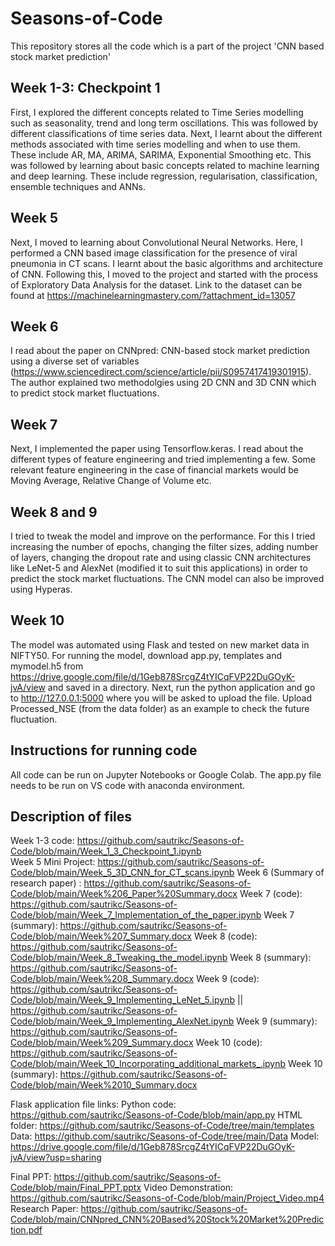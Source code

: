 # Seasons-of-Code
This repository stores all the code which is a part of the project 'CNN based stock market prediction'

## Week 1-3: Checkpoint 1
First, I explored the different concepts related to Time Series modelling such as seasonality, trend and long term oscillations. This was followed by different classifications of time series data. Next, I learnt about the different methods associated with time series modelling and when to use them. These include AR, MA, ARIMA, SARIMA, Exponential Smoothing etc. This was followed by learning about basic concepts related to machine learning and deep learning. These include regression, regularisation, classification, ensemble techniques and ANNs.

## Week 5
Next, I moved to learning about Convolutional Neural Networks. Here, I performed a CNN based image classification for the presence of viral pneumonia in CT scans. I learnt about the basic algorithms and architecture of CNN. Following this, I moved to the project and started with the process of Exploratory Data Analysis for the dataset. Link to the dataset can be found at https://machinelearningmastery.com/?attachment_id=13057

## Week 6
I read about the paper on CNNpred: CNN-based stock market prediction using a diverse set of variables (https://www.sciencedirect.com/science/article/pii/S0957417419301915). The author explained two methodolgies using 2D CNN and 3D CNN which to predict stock market fluctuations.

## Week 7
Next, I implemented the paper using Tensorflow.keras. I read about the different types of feature engineering and tried implementing a few. Some relevant feature engineering in the case of financial markets would be Moving Average, Relative Change of Volume etc.

## Week 8 and 9
I tried to tweak the model and improve on the performance. For this I tried increasing the number of epochs, changing the filter sizes, adding number of layers, changing the dropout rate and using classic CNN architectures like LeNet-5 and AlexNet (modified it to suit this applications) in order to predict the stock market fluctuations. The CNN model can also be improved using Hyperas.

## Week 10
The model was automated using Flask and tested on new market data in NIFTY50. For running the model, download app.py, templates and mymodel.h5 from https://drive.google.com/file/d/1Geb878SrcgZ4tYICqFVP22DuGOyK-jvA/view and saved in a directory. Next, run the python application and go to http://127.0.0.1:5000 where you will be asked to upload the file. Upload Processed_NSE (from the data folder) as an example to check the future fluctuation.

## Instructions for running code
All code can be run on Jupyter Notebooks or Google Colab. The app.py file needs to be run on VS code with anaconda environment.

## Description of files

Week 1-3 code: https://github.com/sautrikc/Seasons-of-Code/blob/main/Week_1_3_Checkpoint_1.ipynb <br />
Week 5 Mini Project: https://github.com/sautrikc/Seasons-of-Code/blob/main/Week_5_3D_CNN_for_CT_scans.ipynb
Week 6 (Summary of research paper) : https://github.com/sautrikc/Seasons-of-Code/blob/main/Week%206_Paper%20Summary.docx
Week 7 (code): https://github.com/sautrikc/Seasons-of-Code/blob/main/Week_7_Implementation_of_the_paper.ipynb
Week 7 (summary): https://github.com/sautrikc/Seasons-of-Code/blob/main/Week%207_Summary.docx
Week 8 (code): https://github.com/sautrikc/Seasons-of-Code/blob/main/Week_8_Tweaking_the_model.ipynb
Week 8 (summary): https://github.com/sautrikc/Seasons-of-Code/blob/main/Week%208_Summary.docx
Week 9 (code): https://github.com/sautrikc/Seasons-of-Code/blob/main/Week_9_Implementing_LeNet_5.ipynb || https://github.com/sautrikc/Seasons-of-Code/blob/main/Week_9_Implementing_AlexNet.ipynb
Week 9 (summary): https://github.com/sautrikc/Seasons-of-Code/blob/main/Week%209_Summary.docx
Week 10 (code):  https://github.com/sautrikc/Seasons-of-Code/blob/main/Week_10_Incorporating_additional_markets_.ipynb 
Week 10 (summary): https://github.com/sautrikc/Seasons-of-Code/blob/main/Week%2010_Summary.docx

Flask application file links:
Python code: https://github.com/sautrikc/Seasons-of-Code/blob/main/app.py
HTML folder: https://github.com/sautrikc/Seasons-of-Code/tree/main/templates
Data: https://github.com/sautrikc/Seasons-of-Code/tree/main/Data
Model: https://drive.google.com/file/d/1Geb878SrcgZ4tYICqFVP22DuGOyK-jvA/view?usp=sharing

Final PPT: https://github.com/sautrikc/Seasons-of-Code/blob/main/Final_PPT.pptx
Video Demonstration: https://github.com/sautrikc/Seasons-of-Code/blob/main/Project_Video.mp4
Research Paper: https://github.com/sautrikc/Seasons-of-Code/blob/main/CNNpred_CNN%20Based%20Stock%20Market%20Prediction.pdf
